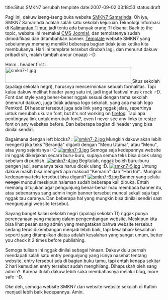 title:Situs SMKN7 berubah template
date:2007-09-02 03:18:53
status:draft

Pagi ini, dakuw iseng-iseng buka website <a href="http://www.smkn7-smr.sch.id">SMKN7 Samarinda</a>. Oh iya, SMKN7 Samarinda adalah salah satu sekolah kejuruan Teknologi Informasi di <a href="http://www.kaltimprov.go.id">Kalimantan Timur</a>, jadi tentu ada banyak orang TI disana. Back to the topic, website ini memakai <a href="http://en.wikipedia.org/wiki/Content_management_system">CMS</a> <a href="http://www.joomla.com/">Joomla!</a>, dan templatenya sudah dimodifikasi dan ditambahkan banner. <a href="http://en.wikipedia.org/wiki/Web_template">Template</a> website SMKN7 yang sebelumnya memang memiliki beberapa bagian tidak jelas ketika kita membukanya. Hari ini template tersebut dirubah lagi, dan menurut dakuw pribadi sih, malah tambah ancur (maap) :-D.
<!--more-->

Hmm.. header first :
<a href="http://kecebongsoft.files.wordpress.com/2007/09/smkn7-1.jpg" title="smkn7-1.jpg"><img src="http://kecebongsoft.files.wordpress.com/2007/09/smkn7-1.jpg" alt="smkn7-1.jpg" height="50" width="400" />
</a>
Situs sekolah (apalagi sekolah negri), harusnya mencerminkan sebuah formalitas. Tapi kalau dakuw melihat header yang satu ini, jadi ingat festival musik rock :-D. Font dan style yang bener-bener nggak sesuai dengan tema sekolah (menurut dakuw), juga tidak adanya logo sekolah, yang ada malah logo Pemkot!. Di header tersebut juga ada link yang nggak jelas, sepertinya untuk merubah ukuran font, but it's not working on <a href="http://en.wikipedia.org/wiki/Firefox">firefox</a>. Tapi apa pentingnya link untuk merubah font?, even I never see any links to resize font on any websites before. Dan beberapa bagian di header yang bisa dinilai sendiri.

Bagaimana dengan left blocks? :
<a href="http://kecebongsoft.files.wordpress.com/2007/09/smkn7-2.jpg" title="smkn7-2.jpg"><img src="http://kecebongsoft.files.wordpress.com/2007/09/smkn7-2.jpg" alt="smkn7-2.jpg" />
</a>
Mungkin dakuw akan lebih mengerti jika teks "Beranda" diganti dengan "Menu Utama", atau "Menu", atau yang sejenisnya :-D
<a href="http://kecebongsoft.files.wordpress.com/2007/09/smkn7-3.jpg" title="smkn7-3.jpg"><img src="http://kecebongsoft.files.wordpress.com/2007/09/smkn7-3.jpg" alt="smkn7-3.jpg" /></a>
Semoga saja kedepannya website ini nggak dikerjakan secara buru-buru, supaya semua teks bisa dicek ulang sebelum di publish.
<a href="http://kecebongsoft.files.wordpress.com/2007/09/smkn7-4.jpg" title="smkn7-4.jpg"><img src="http://kecebongsoft.files.wordpress.com/2007/09/smkn7-4.jpg" alt="smkn7-4.jpg" /></a>
Begitulah, nggak boleh buru-buru pengen jadi, semuanya teks harus dicek ulang :D.
<a href="http://kecebongsoft.files.wordpress.com/2007/09/smkn7-5.jpg" title="smkn7-5.jpg"><img src="http://kecebongsoft.files.wordpress.com/2007/09/smkn7-5.jpg" alt="smkn7-5.jpg" /></a>
Untung dakuw masih bisa mengerti apa maksud "Kemarin" dan "Hari Ini".. Mungkin kedepannya teks tersebut bisa diganti?
<a href="http://kecebongsoft.files.wordpress.com/2007/09/smkn7-6.jpg" title="smkn7-6.jpg"><img src="http://kecebongsoft.files.wordpress.com/2007/09/smkn7-6.thumbnail.jpg" alt="smkn7-6.jpg" />
</a>
Banner yang selalu <s>nongol</s> muncul meskipun halaman sudah beberapa kali dibuka. Entah memang ditujukan agar pengunjung benar-benar mau membaca banner itu, atau sebenarnya sang admin ingin banner tersebut muncul sekali saja tapi nggak tau caranya. Dan beberapa hal yang mungkin bisa dinilai sendiri saat mengunjungi website tersebut.

Sayang banget kalau sekolah negri (apalagi sekolah TI) nggak punya perencanaan yang matang dalam pengembangan website. Meskipun kita bisa lihat pesan sang admin yang mengatakan bahwa website tersebut sedang terus dikembangan menjadi lebih baik, tapi kesalahan-kesalahan seperti yang ditampilkan diatas adalah kesalahan yang sangat umum, better you check it 2 times before publishing.

Semoga tulisan ini nggak dinilai sebagai hinaan. Dakuw dulu pernah mendapati salah satu entry pengunjung yang isinya nasehat tentang website, entry tersebut ada di bagian buku tamu, tapi entah kenapa sekitar 2 hari kemudian entry tersebut sudah menghilang. Dihapuskah oleh sang admin?. Karena itulah dakuw lebih suka membahasnya melalui blog, more safe :-D.

Oke deh, semoga website SMKN7 dan website-website sekolah di Kaltim menjadi lebih baik kedepannya. Amin.